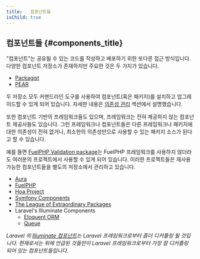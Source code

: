 ```yaml
---
title:   컴포넌트들 
isChild: true
---
```


## 컴포넌트들 {#components_title}

"컴포넌트"는 공유될 수 있는 코드를 작성하고 배포하기 위한 또다른 접근 방식입니다. 다양한 컴포넌트 저장소가 존재하지만 주요한 것은 두 가지가 있습니다.

* [Packagist](#composer_and_packagist)
* [PEAR](#pear)

두 저장소 모두 커맨드라인 도구를 사용하여 컴포넌트(혹은 패키지)를 설치하고 업그레이드할 수 있게 되어 있습니다. 자세한 내용은 [의존성 관리][dm] 섹션에서 설명했습니다.

또한 컴포넌트 기반의 프레임워크들도 있으며, 프레임워크는 전혀 제공하지 않는 컴포넌트 제공사들도 있습니다.
그런 프레임워크나 컴포넌트들은 다른 프레임워크나 패키지에 대한 의존성이 전혀 없거나, 최소한의 
의존성만으로 사용할 수 있는 패키지 소스가 된다고 할 수 있습니다.

예를 들면 [FuelPHP Validation package][fuelval]는 FuelPHP 프레임워크를 사용하지 않더라도 여러분의 프로젝트에서 사용할 수 있게 되어 있습니다. 이러한 프로젝트들은 재사용 가능한 컴포넌트들을 별도의 저장소에서 관리하고 있습니다.

  [dm]: /#의존성_관리
  [fuelval]: https://github.com/fuelphp/validation

* [Aura](http://auraphp.github.com/)
* [FuelPHP](https://github.com/fuelphp)
* [Hoa Project](https://github.com/hoaproject)
* [Symfony Components](http://symfony.com/doc/current/components/index.html)
* [The League of Extraordinary Packages](http://thephpleague.com/)
* Laravel's Illuminate Components
    * [Eloquent ORM](https://github.com/illuminate/database)
    * [Queue](https://github.com/illuminate/queue)

_Laravel 의 [Illuminate 컴포넌트](https://github.com/illuminate)는 
Laravel 프레임워크로부터 좀더 디커플링 될 것입니다. 현재로서는 위에 언급된 것들만이 Laravel 
프레임워크로부터 가장 잘 디커플링 되어 있는 컴포넌트들입니다._
